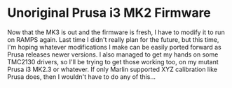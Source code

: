# Unoriginal Prusa i3 MK2 Firmware

Now that the MK3 is out and the firmware is fresh, I have to modify it to run on RAMPS again. Last time I didn't really plan for the future, but this time, I'm hoping whatever modifications I make can be easily ported forward as Prusa releases newer versions. I also managed to get my hands on some TMC2130 drivers, so I'll be trying to get those working too, on my mutant Prusa i3 MK2.3 or whatever. If only Marlin supported XYZ calibration like Prusa does, then I wouldn't have to do any of this...
